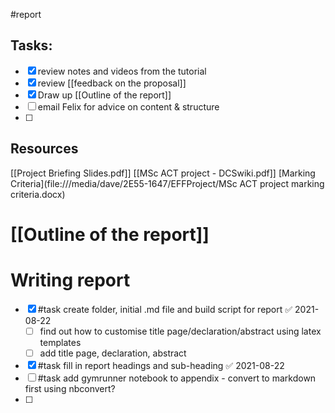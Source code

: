 #report
## Tasks:
- [x] review notes and videos from the tutorial
- [x] review [[feedback on the proposal]]
- [x] Draw up [[Outline of the report]]
- [ ] email Felix for advice on content & structure
- [ ] 


## Resources
[[Project Briefing Slides.pdf]]
[[MSc ACT project - DCSwiki.pdf]]
[Marking Criteria](file:///media/dave/2E55-1647/EFFProject/MSc ACT project marking criteria.docx)

# [[Outline of the report]]

# Writing report
- [x] #task create folder, initial .md file and build script for report ✅ 2021-08-22
    - [ ] find out how to customise title page/declaration/abstract using latex templates
    - [ ] add title page, declaration, abstract
- [x] #task fill in report headings and sub-heading ✅ 2021-08-22
- [ ] #task add gymrunner notebook to appendix - convert to markdown first using nbconvert?
- [ ] 


